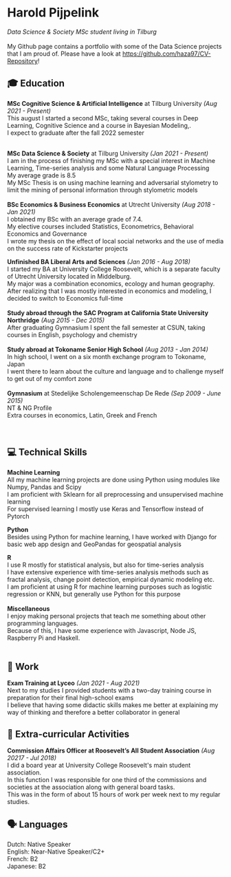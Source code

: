 # Harold Pijpelink
_Data Science & Society MSc student living in Tilburg_ <br>
<br>
My Github page contains a portfolio with some of the Data Science projects that I am proud of. Please have a look at https://github.com/haza97/CV-Repository!  <br>

## :mortar_board: Education 
**MSc Cognitive Science & Artificial Intelligence** at Tilburg University _(Aug 2021 - Present)_ <br>
This august I started a second MSc, taking several courses in Deep Learning, Cognitive Science and a course in Bayesian Modeling,.<br>
I expect to graduate after the fall 2022 semester <br>
<br>

**MSc Data Science & Society** at Tilburg University _(Jan 2021 - Present)_ <br>
I am in the process of finishing my MSc with a special interest in Machine Learning, Time-series analysis and some Natural Language Processing <br>
My average grade is 8.5 <br>
My MSc Thesis is on using machine learning and adversarial stylometry to limit the mining of personal information through stylometric models<br>
<br>
**BSc Economics & Business Economics** at Utrecht University  _(Aug 2018 - Jan 2021)_ <br>
I obtained my BSc with an average grade of 7.4. <br>
My elective courses included Statistics, Econometrics, Behavioral Economics and Governance <br>
I wrote my thesis on the effect of local social networks and the use of media on the success rate of Kickstarter projects
<br>
   
**Unfinished BA Liberal Arts and Sciences** _(Jan 2016 - Aug 2018)_ <br>
I started my BA at University College Roosevelt, which is a separate faculty of Utrecht University located in Middelburg.<br>
My major was a combination economics, ecology and human geography.<br>
After realizing that I was mostly interested in economics and modeling, I decided to switch to Economics full-time
<br>
<br>
**Study abroad through the SAC Program at California State University Northridge** _(Aug 2015 - Dec 2015)_ <br>
After graduating Gymnasium I spent the fall semester at CSUN, taking courses in English, psychology and chemistry
<br>
<br>
**Study abroad at Tokoname Senior High School** _(Aug 2013 - Jan 2014)_ <br>
In high school, I went on a six month exchange program to Tokoname, Japan <br>
I went there to learn about the culture and language and to challenge myself to get out of my comfort zone
<br>
<br>
**Gymnasium** at Stedelijke Scholengemeenschap De Rede _(Sep 2009 - June 2015)_ <br>
NT & NG Profile <br>
Extra courses in economics, Latin, Greek and French
<br>   
<br>
## :computer: Technical Skills
**Machine Learning** <br>
All my machine learning projects are done using Python using modules like Numpy, Pandas and Scipy<br>
I am proficient with Sklearn for all preprocessing and unsupervised machine learning <br>
For supervised learning I mostly use Keras and Tensorflow instead of Pytorch<br>


**Python** <br>
Besides using Python for machine learning, I have worked with Django for basic web app design and GeoPandas for geospatial analysis<br>

**R** <br>
I use R mostly for statistical analysis, but also for time-series analysis  <br>
I have extensive experience with time-series analysis methods such as fractal analysis, change point detection, empirical dynamic modeling etc. 
<br>
I am proficient at using R for machine learning purposes such as logistic regression or KNN, but generally use Python for this purpose
<br>
<br>
**Miscellaneous** <br>
I enjoy making personal projects that teach me something about other programming languages. <br>
Because of this, I have some experience with Javascript, Node JS, Raspberry Pi and Haskell.
<br>
<br>
## :office: Work
**Exam Training at Lyceo** _(Jan 2021 - Aug 2021)_ <br>
Next to my studies I provided students with a two-day training course in preparation for their final high-school exams <br>
I believe that having some didactic skills makes me better at explaining my way of thinking and therefore a better collaborator in general<br>

## :pushpin: Extra-curricular Activities
**Commission Affairs Officer at Roosevelt’s All Student Association** _(Aug 20217 - Jul 2018)_ <br>
I did a board year at University College Roosevelt's main student association.<br> 
In this function I was responsible for one third of the commissions and societies at the association along with general board tasks.<br>
This was in the form of about 15 hours of work per week next to my regular studies.<br>

## :speaking_head: Languages
Dutch: Native Speaker <br>
English: Near-Native Speaker/C2+ <br>
French: B2 <br>
Japanese: B2 <br>
